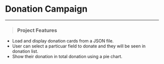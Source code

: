 # Donation Campaign

---

> ### Project Features

- Load and display donation cards from a JSON file.
- User can select a particuar field to donate and they will be seen in donation list.
- Show their donation in total donation using a pie chart.
